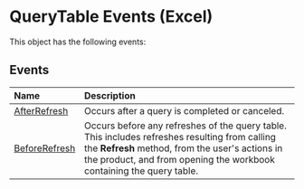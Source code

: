 
# QueryTable Events (Excel)
This object has the following events:

## Events



|**Name**|**Description**|
|:-----|:-----|
|[AfterRefresh](91d930e3-4360-4ec2-8772-dcd67c9e8c41.md)|Occurs after a query is completed or canceled.|
|[BeforeRefresh](763cfe16-d48c-07f2-73e1-5c59021b4e58.md)|Occurs before any refreshes of the query table. This includes refreshes resulting from calling the  **Refresh** method, from the user's actions in the product, and from opening the workbook containing the query table.|
